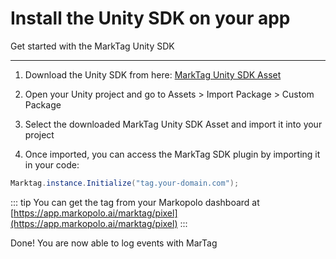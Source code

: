 # Install the Unity SDK on your app

Get started with the MarkTag Unity SDK

---

1. Download the Unity SDK from here: [MarkTag Unity SDK Asset](https://github.com/markopolo-inc/marktag-docs/releases/download/marktag-sdk-v1.0.0/marktag-sdk-unity.unitypackage)

2. Open your Unity project and go to Assets > Import Package > Custom Package

3. Select the downloaded MarkTag Unity SDK Asset and import it into your project

4. Once imported, you can access the MarkTag SDK plugin by importing it in your code:


```csharp [Unity]
Marktag.instance.Initialize("tag.your-domain.com");
```

::: tip
You can get the tag from your Markopolo dashboard at [https://app.markopolo.ai/marktag/pixel](https://app.markopolo.ai/marktag/pixel)
:::

Done! You are now able to log events with MarTag

